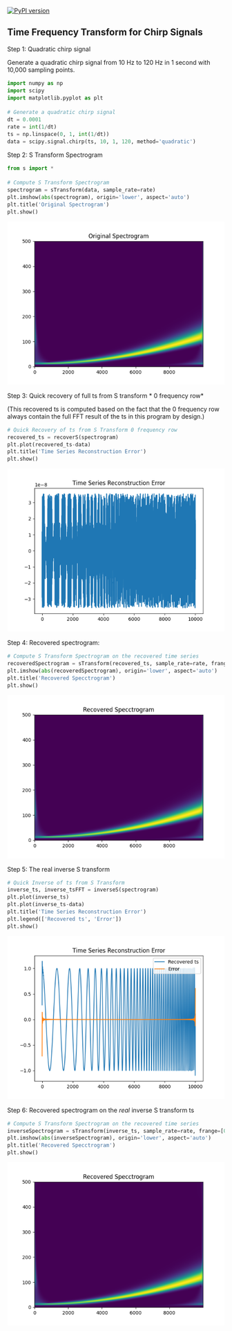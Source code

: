 [![PyPI version](https://badge.fury.io/py/TFchirp.svg)](https://badge.fury.io/py/TFchirp)

## Time Frequency Transform for Chirp Signals

Step 1: Quadratic chirp signal

Generate a quadratic chirp signal from 10 Hz to 120 Hz in 1 second with 10,000 sampling points.

```Python
import numpy as np
import scipy
import matplotlib.pyplot as plt

# Generate a quadratic chirp signal
dt = 0.0001
rate = int(1/dt)
ts = np.linspace(0, 1, int(1/dt))
data = scipy.signal.chirp(ts, 10, 1, 120, method='quadratic')
```

Step 2: S Transform Spectrogram

```Python
from s import *

# Compute S Transform Spectrogram
spectrogram = sTransform(data, sample_rate=rate)
plt.imshow(abs(spectrogram), origin='lower', aspect='auto')
plt.title('Original Spectrogram')
plt.show()
```

![Original Spectrogram](https://github.com/xli2522/S-Transform/blob/main/img/original_spectrogram.png?raw=true)

Step 3: Quick recovery of full ts from S transform * 0 frequency row*

(This recovered ts is computed based on the fact that the 0 frequency row always contain the full FFT result of the ts in this program by design.)

```Python
# Quick Recovery of ts from S Transform 0 frequency row
recovered_ts = recoverS(spectrogram)
plt.plot(recovered_ts-data)
plt.title('Time Series Reconstruction Error')
plt.show()
```

![Reconstruction Error](https://github.com/xli2522/S-Transform/blob/main/img/reconstruction_error.png?raw=true)

Step 4: Recovered spectrogram:

```Python
# Compute S Transform Spectrogram on the recovered time series
recoveredSpectrogram = sTransform(recovered_ts, sample_rate=rate, frange=[0,500])
plt.imshow(abs(recoveredSpectrogram), origin='lower', aspect='auto')
plt.title('Recovered Specctrogram')
plt.show()
```

![Recovered](https://github.com/xli2522/S-Transform/blob/main/img/recovered_spectrogram.png?raw=true)

Step 5: The real inverse S transform

```python
# Quick Inverse of ts from S Transform
inverse_ts, inverse_tsFFT = inverseS(spectrogram)
plt.plot(inverse_ts)
plt.plot(inverse_ts-data)
plt.title('Time Series Reconstruction Error')
plt.legend(['Recovered ts', 'Error'])
plt.show()
```

![Recovered ts and Error](https://github.com/xli2522/S-Transform/blob/main/img/recovered_ts_error.png?raw=true)

Step 6: Recovered spectrogram on the *real* inverse S transform ts

```python
# Compute S Transform Spectrogram on the recovered time series
inverseSpectrogram = sTransform(inverse_ts, sample_rate=rate, frange=[0,500])
plt.imshow(abs(inverseSpectrogram), origin='lower', aspect='auto')
plt.title('Recovered Specctrogram')
plt.show()
```

![Recovered Spectrogram](https://github.com/xli2522/S-Transform/blob/main/img/real_recovered_spectrogram.png?raw=true)

